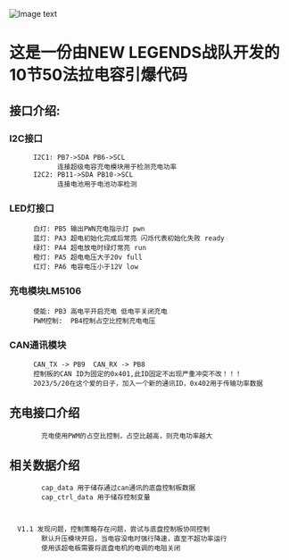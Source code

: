 ![Image text](https://wuxi.suis.com.cn/wp-content/uploads/sites/15/2018/11/%E7%A4%BE%E4%BC%9A%E4%B8%BB%E4%B9%89%E6%A0%B8%E5%BF%83%E4%BB%B7%E5%80%BC%E8%A7%82%E5%85%9A%E5%BB%BA%E5%B1%95%E6%9D%BF.jpg)
# 这是一份由NEW LEGENDS战队开发的10节50法拉电容引爆代码

##  接口介绍:
###      I2C接口
          I2C1: PB7->SDA PB6->SCL             
                连接超级电容充电模块用于检测充电功率
          I2C2: PB11->SDA PB10->SCL
                连接电池用于电池功率检测

###      LED灯接口
          白灯: PB5 输出PWN充电指示灯 pwn
          蓝灯: PA3 超电初始化完成后常亮 闪烁代表初始化失败 ready
          绿灯: PA4 超电放电时绿灯常亮 run
          橙灯: PA5 超电电压大于20v full
          红灯: PA6 电容电压小于12V low

###     充电模块LM5106
          使能: PB3 高电平开启充电 低电平关闭充电
          PWM控制:  PB4控制占空比控制充电电压

###     CAN通讯模块
          CAN_TX -> PB9  CAN_RX -> PB8
          控制板的CAN ID为固定的0x401,此ID固定不出现严重冲突不改！！！
          2023/5/20在这个爱的日子，加入一个新的通讯ID，0x402用于传输功率数据
## 充电接口介绍
            充电使用PWM的占空比控制，占空比越高，则充电功率越大

## 相关数据介绍
            cap_data 用于储存通过can通讯的底盘控制板数据
            cap_ctrl_data 用于储存控制变量

# 
      V1.1 发现问题，控制策略存在问题，尝试与底盘控制板协同控制
            默认升压模块开启，当电容没电时强行降速，直至不超功率运行
            使用该超电板需要将底盘电机的电调的电阻关闭







